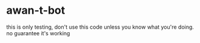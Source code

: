 # awan-t-bot
this is only testing, don't use this code unless you know what you're doing. no guarantee it's working
